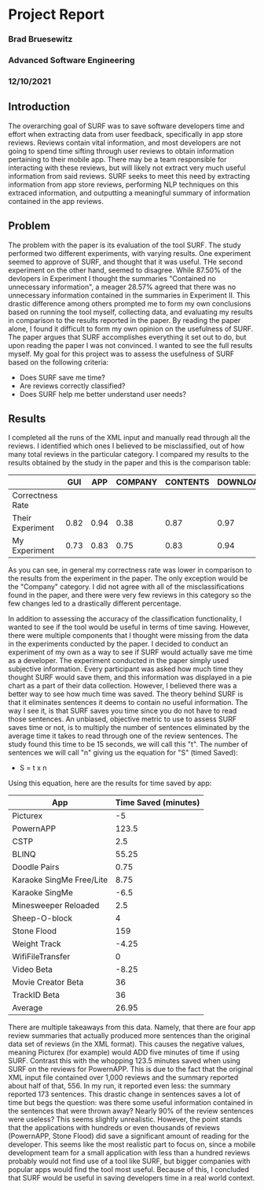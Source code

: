# Project Report

### Brad Bruesewitz
### Advanced Software Engineering
### 12/10/2021

## Introduction 
The overarching goal of SURF was to save software developers time and effort when extracting data from user feedback, specifically in app store reviews. Reviews contain vital information, and most developers are not going to spend time sifting through user reviews to obtain information pertaining to their mobile app. There may be a team responsible for interacting with these reviews, but will likely not extract very much useful information from said reviews. SURF seeks to meet this need by extracting information from app store reviews, performing NLP techniques on this extraced information, and outputting a meaningful summary of information contained in the app reviews.

## Problem
The problem with the paper is its evaluation of the tool SURF. The study performed two different experiments, with varying results. One experiment seemed to approve of SURF, and thought that it was useful. THe second experiment on the other hand, seemed to disagree. While 87.50% of the devlopers in Experiment I thought the summaries "Contained no unnecessary information", a meager 28.57% agreed that there was no unnecessary information contained in the summaries in Experiment II. This drastic difference among others prompted me to form my own conclusions based on running the tool myself, collecting data, and evaluating my results in comparison to the results reported in the paper. By reading the paper alone, I found it difficult to form my own opinion on the usefulness of SURF. The paper argues that SURF accomplishes everything it set out to do, but upon reading the paper I was not convinced. I wanted to see the full results myself. My goal for this project was to assess the usefulness of SURF based on the following criteria:
  - Does SURF save me time?
  - Are reviews correctly classified?
  - Does SURF help me better understand user needs?

## Results
I completed all the runs of the XML input and manually read through all the reviews. I identified which ones I believed to be misclassified, out of how many total reviews in the particular category. I compared my results to the results obtained by the study in the paper and this is the comparison table:

|                  | GUI  | APP  | COMPANY | CONTENTS | DOWNLOAD | FEATURE/FUNC. | IMPROVEMENT | MODEL | PRICING | RESOURCES | SECURITY | UPDATE/VERSION | TOTAL |
| ---------------- | ---- | ---- | ------- | -------- | -------- | ------------- | ----------- | ----- | ------- | --------- | -------- | -------------- | ----- |
| Correctness Rate |      |      |         |          |          |               |             |       |         |           |          |                |       |
| Their Experiment | 0.82 | 0.94 | 0.38    | 0.87     | 0.97     | 0.94          | 0.93        | 0.86  | 1.00    | 0.83      | 0.94     | 0.86           | 0.91  |
| My Experiment    | 0.73 | 0.83 | 0.75    | 0.83     | 0.94     | 0.79          | 0.86        | 0.78  | 0.80    | 0.67      | 0.63     | 0.87           | 0.80  |


As you can see, in general my correctness rate was lower in comparison to the results from the experiment in the paper. The only exception would be the "Company" category. I did not agree with all of the misclassifications found in the paper, and there were very few reviews in this category so the few changes led to a drastically different percentage.

In addition to assessing the accuracy of the classification functionality, I wanted to see if the tool would be useful in terms of time saving. However, there were multiple components that I thought were missing from the data in the experiments conducted by the paper. I decided to conduct an experiment of my own as a way to see if SURF would actually save me time as a developer. The experiment conducted in the paper simply used subjective information. Every participant was asked how much time they thought SURF would save them, and this information was displayed in a pie chart as a part of their data collection. However, I believed there was a better way to see how much time was saved. The theory behind SURF is that it eliminates sentences it deems to contain no useful information. The way I see it, is that SURF saves you time since you do not have to read those sentences. An unbiased, objective metric to use to assess SURF saves time or not, is to multiply the number of sentences eliminated by the average time it takes to read through one of the review sentences. The study found this time to be 15 seconds, we will call this "t". The number of sentences we will call "n" giving us the equation for "S" (timed Saved):

- S = t x n

Using this equation, here are the results for time saved by app:

| App                      | Time Saved (minutes) |
| ------------------------ | -------------------- |
| Picturex                 | \-5                  |
| PowernAPP                | 123.5                |
| CSTP                     | 2.5                  |
| BLINQ                    | 55.25                |
| Doodle Pairs             | 0.75                 |
| Karaoke SingMe Free/Lite | 8.75                 |
| Karaoke SingMe           | \-6.5                |
| Minesweeper Reloaded     | 2.5                  |
| Sheep-O-block            | 4                    |
| Stone Flood              | 159                  |
| Weight Track             | \-4.25               |
| WifiFileTransfer         | 0                    |
| Video Beta               | \-8.25               |
| Movie Creator Beta       | 36                   |
| TrackID Beta             | 36                   |
| Average                  | 26.95                |

There are multiple takeaways from this data. Namely, that there are four app review summaries that actually produced more sentences than the original data set of reviews (in the XML format). This causes the negative values, meaning Picturex (for example) would ADD five minutes of time if using SURF. Contrast this with the whopping 123.5 minutes saved when using SURF on the reviews for PowernAPP. This is due to the fact that the original XML input file contained over 1,000 reviews and the summary reported about half of that, 556. In my run, it reported even less: the summary reported 173 sentences. This drastic change in sentences saves a lot of time but begs the question: was there some useful information contained in the sentences that were thrown away? Nearly 90% of the review sentences were useless? This seems slightly unrealistic. However, the point stands that the applications with hundreds or even thousands of reviews (PowernAPP, Stone Flood) did save a significant amount of reading for the developer. This seems like the most realistic part to focus on, since a mobile development team for a small application with less than a hundred reviews probably would not find use of a tool like SURF, but bigger companies with popular apps would find the tool most useful. Because of this, I concluded that SURF would be useful in saving developers time in a real world context. 

